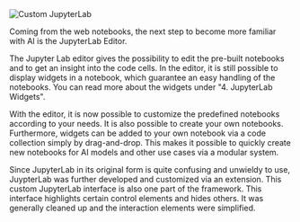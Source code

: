 <div class="image">
    <img src="/images/doc_jupyterlab.jpg" alt="Custom JupyterLab" />
</div>

Coming from the web notebooks, the next step to become more familiar with AI is the JupyterLab Editor.

The Jupyter Lab editor gives the possibility to edit the pre-built notebooks and to get an insight into the code cells. In the editor, it is still possible to display widgets in a notebook, which guarantee an easy handling of the notebooks. You can read more about the widgets under "4. JupyterLab Widgets".

With the editor, it is now possible to customize the predefined notebooks according to your needs. It is also possible to create your own notebooks. Furthermore, widgets can be added to your own notebook via a code collection simply by drag-and-drop. This makes it possible to quickly create new notebooks for AI models and other use cases via a modular system.

Since JupyterLab in its original form is quite confusing and unwieldy to use, JuypterLab was further developed and customized via an extension. This custom JupyterLab interface is also one part of the framework. This interface highlights certain control elements and hides others. It was generally cleaned up and the interaction elements were simplified.
